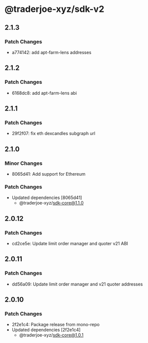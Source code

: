 # @traderjoe-xyz/sdk-v2

## 2.1.3

### Patch Changes

- a774142: add apt-farm-lens addresses

## 2.1.2

### Patch Changes

- 6168dc8: add apt-farm-lens abi

## 2.1.1

### Patch Changes

- 29f2f07: fix eth dexcandles subgraph url

## 2.1.0

### Minor Changes

- 8065d41: Add support for Ethereum

### Patch Changes

- Updated dependencies [8065d41]
  - @traderjoe-xyz/sdk-core@1.1.0

## 2.0.12

### Patch Changes

- cd2ce5e: Update limit order manager and quoter v21 ABI

## 2.0.11

### Patch Changes

- dd56a09: Update limit order manager and v21 quoter addresses

## 2.0.10

### Patch Changes

- 2f2e1c4: Package release from mono-repo
- Updated dependencies [2f2e1c4]
  - @traderjoe-xyz/sdk-core@1.0.1
